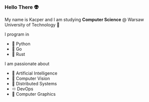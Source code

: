 ### Hello There :alien:

My name is Kacper and I am studying **Computer Science** @ Warsaw University of Technology :rocket:

I program in  
* 🐍 Python  
* 🐹 Go  
* 🦀 Rust

I am passionate about   
* 🧠 Artificial Intelligence  
* 🤖 Computer Vision  
* 🐳 Distributed Systems  
* ♾️ DevOps  
* 🧊 Computer Graphics 


<!--
My name is Kacper and I am studying **Computer Science** @ Warsaw University of Technology :rocket: with speciality in **Artificial Intelligence** :brain:

I am passionate about **DevOps** :whale: :cloud:, **Web Development** :snake: ⚛, **Computer Vision** :robot: and **Computer Graphics** :ice_cube:

If you'd like to contact me, feel free to reach out on [**LinkedIn**](https://www.linkedin.com/in/kacper-klassa/) :blue_square:

**kklassa/kklassa** is a ✨ _special_ ✨ repository because its `README.md` (this file) appears on your GitHub profile.

Here are some ideas to get you started:

- 🔭 I’m currently working on ...
- 🌱 I’m currently learning ...
- 👯 I’m looking to collaborate on ...
- 🤔 I’m looking for help with ...
- 💬 Ask me about ...
- 📫 How to reach me: ...
- 😄 Pronouns: ...
- ⚡ Fun fact: ...
-->

